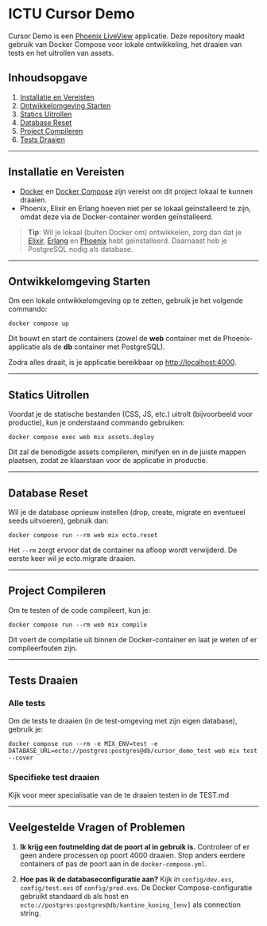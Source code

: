# ICTU Cursor Demo

Cursor Demo is een [Phoenix LiveView](https://www.phoenixframework.org/) applicatie. Deze repository maakt gebruik van Docker Compose voor lokale ontwikkeling, het draaien van tests en het uitrollen van assets.

## Inhoudsopgave
1. [Installatie en Vereisten](#installatie-en-vereisten)
2. [Ontwikkelomgeving Starten](#ontwikkelomgeving-starten)
3. [Statics Uitrollen](#statics-uitrollen)
4. [Database Reset](#database-reset)
5. [Project Compileren](#project-compileren)
6. [Tests Draaien](#tests-draaien)

---

## Installatie en Vereisten

- [Docker](https://docs.docker.com/get-docker/) en [Docker Compose](https://docs.docker.com/compose/) zijn vereist om dit project lokaal te kunnen draaien.
- Phoenix, Elixir en Erlang hoeven niet per se lokaal geïnstalleerd te zijn, omdat deze via de Docker-container worden geïnstalleerd.

> **Tip**: Wil je lokaal (buiten Docker om) ontwikkelen, zorg dan dat je [Elixir](https://elixir-lang.org/install.html), [Erlang](https://www.erlang.org/downloads) en [Phoenix](https://hexdocs.pm/phoenix/installation.html) hebt geïnstalleerd. Daarnaast heb je PostgreSQL nodig als database.

---

## Ontwikkelomgeving Starten

Om een lokale ontwikkelomgeving op te zetten, gebruik je het volgende commando:

    docker compose up

Dit bouwt en start de containers (zowel de **web** container met de Phoenix-applicatie als de **db** container met PostgreSQL).

Zodra alles draait, is je applicatie bereikbaar op [http://localhost:4000](http://localhost:4000).

---

## Statics Uitrollen

Voordat je de statische bestanden (CSS, JS, etc.) uitrolt (bijvoorbeeld voor productie), kun je onderstaand commando gebruiken:

    docker compose exec web mix assets.deploy

Dit zal de benodigde assets compileren, minifyen en in de juiste mappen plaatsen, zodat ze klaarstaan voor de applicatie in productie.

---

## Database Reset

Wil je de database opnieuw instellen (drop, create, migrate en eventueel seeds uitvoeren), gebruik dan:

    docker compose run --rm web mix ecto.reset

Het `--rm` zorgt ervoor dat de container na afloop wordt verwijderd.
De eerste keer wil je ecto.migrate draaien.

---

## Project Compileren

Om te testen of de code compileert, kun je:

    docker compose run --rm web mix compile

Dit voert de compilatie uit binnen de Docker-container en laat je weten of er compileerfouten zijn.

---

## Tests Draaien

### Alle tests

Om de tests te draaien (in de test-omgeving met zijn eigen database), gebruik je:

    docker compose run --rm -e MIX_ENV=test -e DATABASE_URL=ecto://postgres:postgres@db/cursor_demo_test web mix test --cover

### Specifieke test draaien

Kijk voor meer specialisatie van de te draaien testen in de TEST.md

---

## Veelgestelde Vragen of Problemen

1. **Ik krijg een foutmelding dat de poort al in gebruik is.**
   Controleer of er geen andere processen op poort 4000 draaien. Stop anders eerdere containers of pas de poort aan in de `docker-compose.yml`.

2. **Hoe pas ik de databaseconfiguratie aan?**
   Kijk in `config/dev.exs`, `config/test.exs` of `config/prod.exs`. De Docker Compose-configuratie gebruikt standaard `db` als host en `ecto://postgres:postgres@db/kantine_koning_[env]` als connection string.